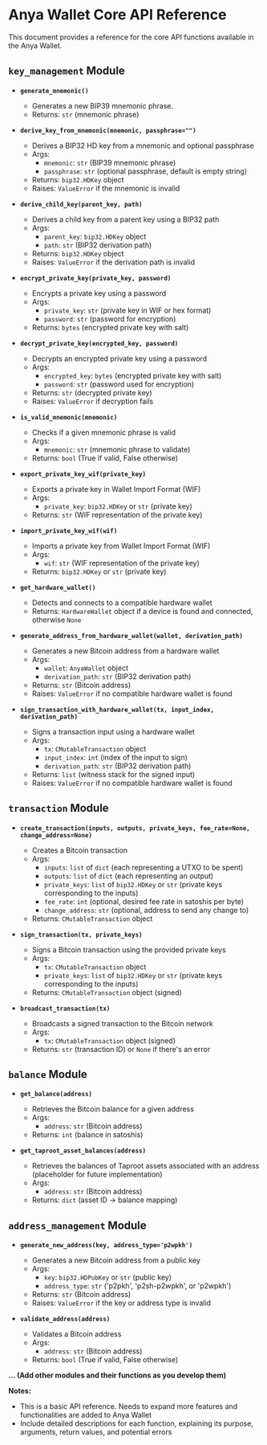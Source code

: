 # Anya Wallet Core API Reference

This document provides a reference for the core API functions available in the Anya Wallet.

## `key_management` Module

* **`generate_mnemonic()`**
  * Generates a new BIP39 mnemonic phrase.
  * Returns: `str` (mnemonic phrase)

* **`derive_key_from_mnemonic(mnemonic, passphrase="")`**
  * Derives a BIP32 HD key from a mnemonic and optional passphrase
  * Args:
    * `mnemonic`: `str` (BIP39 mnemonic phrase)
    * `passphrase`: `str` (optional passphrase, default is empty string)
  * Returns: `bip32.HDKey` object
  * Raises: `ValueError` if the mnemonic is invalid

* **`derive_child_key(parent_key, path)`**
  * Derives a child key from a parent key using a BIP32 path
  * Args:
    * `parent_key`: `bip32.HDKey` object
    * `path`: `str` (BIP32 derivation path)
  * Returns: `bip32.HDKey` object
  * Raises: `ValueError` if the derivation path is invalid

* **`encrypt_private_key(private_key, password)`**
  * Encrypts a private key using a password
  * Args:
    * `private_key`: `str` (private key in WIF or hex format)
    * `password`: `str` (password for encryption)
  * Returns: `bytes` (encrypted private key with salt)

* **`decrypt_private_key(encrypted_key, password)`**
  * Decrypts an encrypted private key using a password
  * Args:
    * `encrypted_key`: `bytes` (encrypted private key with salt)
    * `password`: `str` (password used for encryption)
  * Returns: `str` (decrypted private key)
  * Raises: `ValueError` if decryption fails

* **`is_valid_mnemonic(mnemonic)`**
  * Checks if a given mnemonic phrase is valid
  * Args:
    * `mnemonic`: `str` (mnemonic phrase to validate)
  * Returns: `bool` (True if valid, False otherwise)

* **`export_private_key_wif(private_key)`**
  * Exports a private key in Wallet Import Format (WIF)
  * Args:
    * `private_key`: `bip32.HDKey` or `str` (private key)
  * Returns: `str` (WIF representation of the private key)

* **`import_private_key_wif(wif)`**
  * Imports a private key from Wallet Import Format (WIF)
  * Args:
    * `wif`: `str` (WIF representation of the private key)
  * Returns: `bip32.HDKey` or `str` (private key)

* **`get_hardware_wallet()`**
  * Detects and connects to a compatible hardware wallet
  * Returns: `HardwareWallet` object if a device is found and connected, otherwise `None`

* **`generate_address_from_hardware_wallet(wallet, derivation_path)`**
  * Generates a new Bitcoin address from a hardware wallet
  * Args:
    * `wallet`: `AnyaWallet` object
    * `derivation_path`: `str` (BIP32 derivation path)
  * Returns: `str` (Bitcoin address)
  * Raises: `ValueError` if no compatible hardware wallet is found

* **`sign_transaction_with_hardware_wallet(tx, input_index, derivation_path)`**
  * Signs a transaction input using a hardware wallet
  * Args:
    * `tx`: `CMutableTransaction` object
    * `input_index`: `int` (index of the input to sign)
    * `derivation_path`: `str` (BIP32 derivation path)
  * Returns: `list` (witness stack for the signed input)
  * Raises: `ValueError` if no compatible hardware wallet is found

## `transaction` Module

* **`create_transaction(inputs, outputs, private_keys, fee_rate=None, change_address=None)`**
  * Creates a Bitcoin transaction
  * Args:
    * `inputs`: `list` of `dict` (each representing a UTXO to be spent)
    * `outputs`: `list` of `dict` (each representing an output)
    * `private_keys`: `list` of `bip32.HDKey` or `str` (private keys corresponding to the inputs)
    * `fee_rate`: `int` (optional, desired fee rate in satoshis per byte)
    * `change_address`: `str` (optional, address to send any change to)
  * Returns: `CMutableTransaction` object

* **`sign_transaction(tx, private_keys)`**
  * Signs a Bitcoin transaction using the provided private keys
  * Args:
    * `tx`: `CMutableTransaction` object
    * `private_keys`: `list` of `bip32.HDKey` or `str` (private keys corresponding to the inputs)
  * Returns: `CMutableTransaction` object (signed)

* **`broadcast_transaction(tx)`**
  * Broadcasts a signed transaction to the Bitcoin network
  * Args:
    * `tx`: `CMutableTransaction` object (signed)
  * Returns: `str` (transaction ID) or `None` if there's an error

## `balance` Module

* **`get_balance(address)`**
  * Retrieves the Bitcoin balance for a given address
  * Args:
    * `address`: `str` (Bitcoin address)
  * Returns: `int` (balance in satoshis)

* **`get_taproot_asset_balances(address)`**
  * Retrieves the balances of Taproot assets associated with an address (placeholder for future implementation)
  * Args:
    * `address`: `str` (Bitcoin address)
  * Returns: `dict` (asset ID -> balance mapping)

## `address_management` Module

* **`generate_new_address(key, address_type='p2wpkh')`**
  * Generates a new Bitcoin address from a public key
  * Args:
    * `key`: `bip32.HDPubKey` or `str` (public key)
    * `address_type`: `str` ('p2pkh', 'p2sh-p2wpkh', or 'p2wpkh')
  * Returns: `str` (Bitcoin address)
  * Raises: `ValueError` if the key or address type is invalid

* **`validate_address(address)`**
  * Validates a Bitcoin address
  * Args:
    * `address`: `str` (Bitcoin address)
  * Returns: `bool` (True if valid, False otherwise)

**... (Add other modules and their functions as you develop them)** 

**Notes:**

* This is a basic API reference. Needs to expand more features and functionalities are added to Anya Wallet
* Include detailed descriptions for each function, explaining its purpose, arguments, return values, and potential errors
